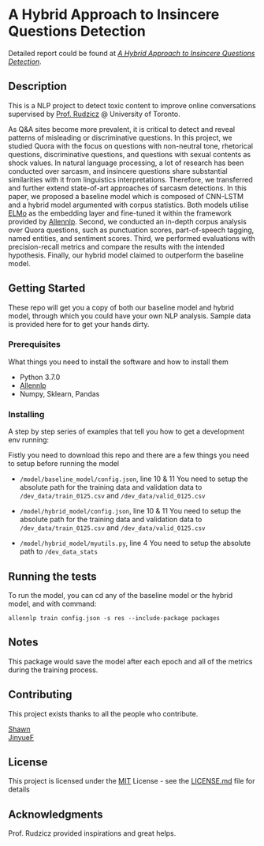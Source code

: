 # A Hybrid Approach to Insincere Questions Detection

Detailed report could be found at _[A Hybrid Approach to Insincere Questions Detection](https://github.com/ShawnLYU/Quora-Insincere-Questions-Classification/blob/master/report/csc2511.pdf)_.

## Description
This is a NLP project to detect toxic content to improve online conversations supervised by [Prof. Rudzicz](http://www.cs.toronto.edu/~frank/) @ University of Toronto.

As Q\&A sites become more prevalent, it is critical to detect and reveal patterns of misleading or discriminative questions. In this project, we studied Quora with the focus on questions with non-neutral tone, rhetorical questions, discriminative questions, and questions with sexual contents as shock values. In natural language processing, a lot of research has been conducted over sarcasm, and insincere questions share substantial similarities with it from linguistics interpretations. Therefore,  we transferred and further extend state-of-art approaches of sarcasm detections. In this paper, we proposed a baseline model which is composed of CNN-LSTM and a hybrid model argumented with corpus statistics. Both models utilise [ELMo](https://allennlp.org/elmo) as the embedding layer and fine-tuned it within the framework provided by [Allennlp](https://allennlp.org/). Second, we conducted an in-depth corpus analysis over Quora questions, such as punctuation scores, part-of-speech tagging, named entities, and sentiment scores. Third, we performed evaluations with precision-recall metrics and compare the results with the intended hypothesis. Finally, our hybrid model claimed to outperform the baseline model.

## Getting Started

These repo will get you a copy of both our baseline model and hybrid model, through which you could have your own NLP analysis. Sample data is provided here for to get your hands dirty.


### Prerequisites

What things you need to install the software and how to install them

- Python 3.7.0
- [Allennlp](https://github.com/allenai/allennlp)
- Numpy, Sklearn, Pandas



### Installing

A step by step series of examples that tell you how to get a development env running:

Fistly you need to download this repo and there are a few things you need to setup before running the model

- `/model/baseline_model/config.json`, line 10 & 11
  You need to setup the absolute path for the training data and validation data to `/dev_data/train_0125.csv` and `/dev_data/valid_0125.csv`

- `/model/hybrid_model/config.json`, line 10 & 11
  You need to setup the absolute path for the training data and validation data to `/dev_data/train_0125.csv` and `/dev_data/valid_0125.csv`

- `/model/hybrid_model/myutils.py`, line 4
  You need to setup the absolute path to `/dev_data_stats`


## Running the tests

To run the model, you can cd any of the baseline model or the hybrid model, and with command:

```
allennlp train config.json -s res --include-package packages
```

## Notes

This package would save the model after each epoch and all of the metrics during the training process.

## Contributing

This project exists thanks to all the people who contribute. 

[Shawn](https://github.com/ShawnLYU)    
[JinyueF](https://github.com/JinyueF)

## License

This project is licensed under the [MIT](LICENSE) License - see the [LICENSE.md](LICENSE.md) file for details

## Acknowledgments

Prof. Rudzicz provided inspirations and great helps.

